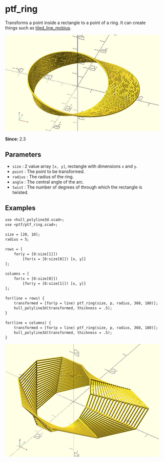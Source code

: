 # ptf_ring

Transforms a point inside a rectangle to a point of a ring. It can create things such as [tiled_line_mobius](https://github.com/JustinSDK/dotSCAD/blob/master/examples/tiled_line_mobius.scad).

![ptf_ring](images/lib2x-ptf_ring-1.JPG)

**Since:** 2.3

## Parameters

- `size` : 2 value array `[x, y]`, rectangle with dimensions `x` and `y`.
- `point` : The point to be transformed.
- `radius` : The radius of the ring.
- `angle` : The central angle of the arc.
- `twist` : The number of degrees of through which the rectangle is twisted.

## Examples

    use <hull_polyline3d.scad>;
    use <ptf/ptf_ring.scad>;

    size = [20, 10];
    radius = 5;

    rows = [
        for(y = [0:size[1]])
            [for(x = [0:size[0]]) [x, y]]
    ];

    columns = [
        for(x = [0:size[0]])
            [for(y = [0:size[1]]) [x, y]]
    ];

    for(line = rows) {
        transformed = [for(p = line) ptf_ring(size, p, radius, 360, 180)];
        hull_polyline3d(transformed, thickness = .5);
    }

    for(line = columns) {
        transformed = [for(p = line) ptf_ring(size, p, radius, 360, 180)];
        hull_polyline3d(transformed, thickness = .5);
    }

![ptf_ring](images/lib2x-ptf_ring-2.JPG)
